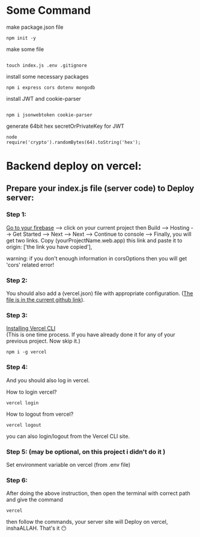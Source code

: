 # Some Command

make package.json file

```
npm init -y
```

make some file

```

touch index.js .env .gitignore
```

install some necessary packages

```
npm i express cors dotenv mongodb
```

install JWT and cookie-parser

```

npm i jsonwebtoken cookie-parser
```

generate 64bit hex secretOrPrivateKey for JWT

```
node
require('crypto').randomBytes(64).toString('hex');
```

# Backend deploy on vercel:

## Prepare your index.js file (server code) to Deploy server:

### Step 1:

[Go to your firebase](https://console.firebase.google.com/) --> click on your current project then Build --> Hosting --> Get Started --> Next --> Next --> Continue to console --> Finally, you will get two links. Copy (yourProjectName.web.app) this link and paste it to origin: ['the link you have copied'],

warning: if you don't enough information in corsOptions then you will get 'cors' related error!

### Step 2:

You should also add a (vercel.json) file with appropriate configuration.
([The file is in the current github link](https://github.com/Jame-boy/Milestone11_ConceptualSession1-2___soloSphere-server/blob/main/vercel.json)).

### Step 3:

[Installing Vercel CLI](https://vercel.com/docs/cli#installing-vercel-cli)  
(This is one time process. If you have already done it for any of your previous project. Now skip it.)

```
npm i -g vercel
```

### Step 4:

And you should also log in vercel.

How to login vercel?

```
vercel login
```

How to logout from vercel?

```
vercel logout
```

you can also login/logout from the Vercel CLI site.

### Step 5: (may be optional, on this project i didn't do it )

Set environment variable on vercel (from .env file)

### Step 6:

After doing the above instruction, then open the terminal with correct path and give the command

```
vercel
```

then follow the commands, your server site will Deploy on vercel, inshaALLAH. That's it 😶

